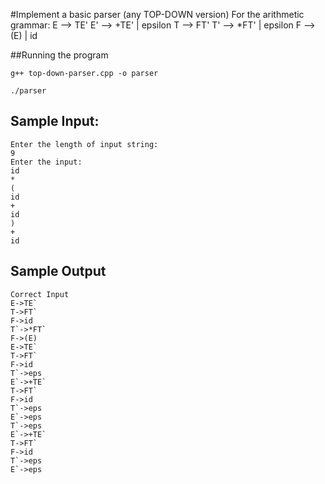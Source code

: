 #Implement a basic parser (any TOP-DOWN version)
For the arithmetic grammar:
E --> TE'
E' --> +TE' | epsilon
T --> FT'
T' --> *FT' | epsilon
F --> (E) | id


##Running the program
```
g++ top-down-parser.cpp -o parser

./parser

```

## Sample Input:
```
Enter the length of input string:
9
Enter the input:
id
*
(
id
+
id
)
+
id

```

## Sample Output
```
Correct Input
E->TE`
T->FT`
F->id
T`->*FT`
F->(E)
E->TE`
T->FT`
F->id
T`->eps
E`->+TE`
T->FT`
F->id
T`->eps
E`->eps
T`->eps
E`->+TE`
T->FT`
F->id
T`->eps
E`->eps

```